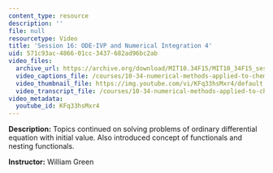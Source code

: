 ```yaml
---
content_type: resource
description: ''
file: null
resourcetype: Video
title: 'Session 16: ODE-IVP and Numerical Integration 4'
uid: 571c93ac-4866-01cc-3437-682ad96bc2ab
video_files:
  archive_url: https://archive.org/download/MIT10.34F15/MIT10_34F15_ses16_300k.mp4
  video_captions_file: /courses/10-34-numerical-methods-applied-to-chemical-engineering-fall-2015/a7bd07a582b157ecb1c5fb31914e38e2_KFq33hsMxr4.vtt
  video_thumbnail_file: https://img.youtube.com/vi/KFq33hsMxr4/default.jpg
  video_transcript_file: /courses/10-34-numerical-methods-applied-to-chemical-engineering-fall-2015/b2dc3c9bed63c65f0909c7f7c5728349_KFq33hsMxr4.pdf
video_metadata:
  youtube_id: KFq33hsMxr4
---
```


**Description:** Topics continued on solving problems of ordinary differential equation with initial value. Also introduced concept of functionals and nesting functionals.

**Instructor:** William Green